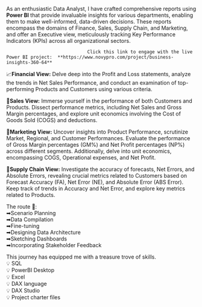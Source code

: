 As an enthusiastic Data Analyst, I have crafted comprehensive reports using **Power BI** that provide invaluable insights for various departments, enabling them to make well-informed, data-driven decisions. These reports encompass the domains of Finance, Sales, Supply Chain, and Marketing, and offer an Executive view, meticulously tracking Key Performance Indicators (KPIs) across all organizational sectors.

                                  Click this link to engage with the live Power BI project:  **https://www.novypro.com/project/business-insights-360-64**

📈**Financial View:**
Delve deep into the Profit and Loss statements, analyze the trends in Net Sales Performance, and conduct an examination of top-performing Products and Customers using various criteria.

💼**Sales View:**
Immerse yourself in the performance of both Customers and Products. Dissect performance metrics, including Net Sales and Gross Margin percentages, and explore unit economics involving the Cost of Goods Sold (COGS) and deductions.

📣**Marketing View:**
Uncover insights into Product Performance, scrutinize Market, Regional, and Customer Performances. Evaluate the performance of Gross Margin percentages (GM%) and Net Profit percentages (NP%) across different segments. Additionally, delve into unit economics, encompassing COGS, Operational expenses, and Net Profit.

🚚**Supply Chain View:**
Investigate the accuracy of forecasts, Net Errors, and Absolute Errors, revealing crucial metrics related to Customers based on Forecast Accuracy (FA), Net Error (NE), and Absolute Error (ABS Error). Keep track of trends in Accuracy and Net Error, and explore key metrics related to Products.

The route 🚀:  
➡Scenario Planning  
➡Data Compilation  
➡Fine-tuning  
➡Designing Data Architecture  
➡Sketching Dashboards  
➡Incorporating Stakeholder Feedback  

This journey has equipped me with a treasure trove of skills.  
💡 SQL  
💡 PowerBI Desktop  
💡 Excel  
💡 DAX language  
💡 DAX Studio  
💡 Project charter files
